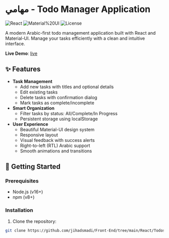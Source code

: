 # مهامي - Todo Manager Application

![React](https://img.shields.io/badge/React-18-blue?logo=react)
![Material%20UI](https://img.shields.io/badge/Material%20UI-5.14-lightblue?logo=mui)
![License](https://img.shields.io/badge/License-MIT-green)

A modern Arabic-first todo management application built with React and Material-UI. Manage your tasks efficiently with a clean and intuitive interface.

**Live Demo**: [live]("https://peppy-starburst-b5dddd.netlify.app")



## ✨ Features

- **Task Management**
  - Add new tasks with titles and optional details
  - Edit existing tasks
  - Delete tasks with confirmation dialog
  - Mark tasks as complete/incomplete
- **Smart Organization**
  - Filter tasks by status: All/Complete/In Progress
  - Persistent storage using localStorage
- **User Experience**
  - Beautiful Material-UI design system
  - Responsive layout
  - Visual feedback with success alerts
  - Right-to-left (RTL) Arabic support
  - Smooth animations and transitions

## 🚀 Getting Started

### Prerequisites
- Node.js (v16+)
- npm (v8+)

### Installation
1. Clone the repository:
```bash
git clone https://github.com/jihadsmadi/Front-End/tree/main/React/Todos%20App
